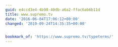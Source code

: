 ```yaml
---
guid: e4ccd3e4-4b98-40db-a6a2-ffac6ab6b11d
title: www.supremo.tv
date: '2016-06-04T17:06:12+00:00'
changed: '2019-09-24T14:35:35+00:00'


bookmark_of: 'https://www.supremo.tv/typeterms/'
---
```




